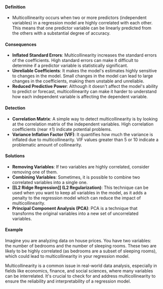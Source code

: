 #### Definition
- Multicollinearity occurs when two or more predictors (independent variables) in a regression model are highly correlated with each other. This means that one predictor variable can be linearly predicted from the others with a substantial degree of accuracy.

#### Consequences
- **Inflated Standard Errors**: Multicollinearity increases the standard errors of the coefficients. High standard errors can make it difficult to determine if a predictor variable is statistically significant.
- **Unreliable Coefficients**: It makes the model's estimates highly sensitive to changes in the model. Small changes in the model can lead to large changes in the coefficients, making them unstable and unreliable.
- **Reduced Predictive Power**: Although it doesn't affect the model's ability to predict or forecast, multicollinearity can make it harder to understand how each independent variable is affecting the dependent variable.

#### Detection
- **Correlation Matrix**: A simple way to detect multicollinearity is by looking at the correlation matrix of the independent variables. High correlation coefficients (near ±1) indicate potential problems.
- **Variance Inflation Factor (VIF)**: It quantifies how much the variance is inflated due to multicollinearity. VIF values greater than 5 or 10 indicate a problematic amount of collinearity.

#### Solutions
- **Removing Variables**: If two variables are highly correlated, consider removing one of them.
- **Combining Variables**: Sometimes, it is possible to combine two correlated variables into a single one.
- **[[L2 Ridge Regression]] (L2 Regularization)**: This technique can be used when you want to keep all variables in the model, as it adds a penalty to the regression model which can reduce the impact of multicollinearity.
- **Principal Component Analysis (PCA)**: PCA is a technique that transforms the original variables into a new set of uncorrelated variables.

#### Example
Imagine you are analyzing data on house prices. You have two variables: the number of bedrooms and the number of sleeping rooms. These two are likely to be highly correlated (as bedrooms are a subset of sleeping rooms), which could lead to multicollinearity in your regression model.

Multicollinearity is a common issue in real-world data analysis, especially in fields like economics, finance, and social sciences, where many variables can be interrelated. It's crucial to check for and address multicollinearity to ensure the reliability and interpretability of a regression model.